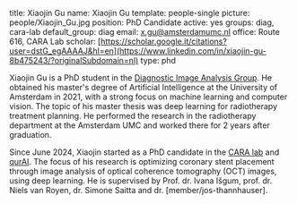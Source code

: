 title: Xiaojin Gu
name: Xiaojin Gu
template: people-single
picture: people/Xiaojin_Gu.jpg
position: PhD Candidate
active: yes
groups: diag, cara-lab
default_group: diag
email: x.gu@amsterdamumc.nl
office: Route 616, CARA Lab
scholar: [https://scholar.google.it/citations?user=dstG_egAAAAJ&hl=en](https://www.linkedin.com/in/xiaojin-gu-8b475243/?originalSubdomain=nl)
type: phd

Xiaojin Gu is a PhD student in the [Diagnostic Image Analysis Group](https://www.diagnijmegen.nl/). He obtained his master's degree of Artificial Intelligence at the University of Amsterdam in 2021, with a strong focus on machine learning and computer vision. The topic of his master thesis was deep learning for radiotherapy treatment planning. He performed the research in the radiotherapy department at the Amsterdam UMC and worked there for 2 years after graduation.

Since June 2024, Xiaojin started as a PhD candidate in the [CARA lab](www.cara-ai-lab.nl) and [qurAI](https://qurai.amsterdam). The focus of his research is optimizing coronary stent placement through image analysis of optical coherence tomography (OCT) images, using deep learning. He is supervised by Prof. dr. Ivana Išgum, prof. dr. Niels van Royen, dr. Simone Saitta and dr. [member/jos-thannhauser].
